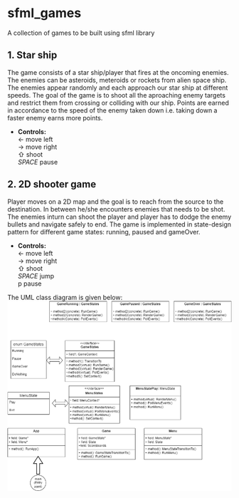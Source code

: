 # sfml_games
A collection of games to be built using sfml library

## 1. Star ship
The game consists of a star ship/player that fires at the oncoming enemies. The enemies can be asteroids,
meteroids or rockets from alien space ship. The enemies appear randomly and each approach our star ship at different
speeds. The goal of the game is to shoot all the aproaching enemy targets and restrict them from crossing
or colliding with our ship. Points are earned in accordance to the speed of the enemy taken down i.e. taking down
a faster enemy earns more points. 

* **Controls:**  
	&#8592; move left  
	&#8594; move right  
	&#8679; shoot  
    *SPACE* pause

## 2. 2D shooter game
Player moves on a 2D map and the goal is to reach from the source to the destination. In between he/she encounters enemies
that needs to be shot. The enemies inturn can shoot the player and player has to dodge the enemy bullets and navigate safely to 
end. The game is implemented in state-design pattern for different game states: running, paused and gameOver. 
* **Controls:**  
	&#8592; move left  
	&#8594; move right  
	&#8679; shoot  
    *SPACE* jump<br />
	p pause

The UML class diagram is given below:
![image info](./2D_shooter_game/2D_shooter_game/2D_shooter_game/resources/2D_shooter_game_design_UML.png)



